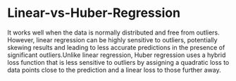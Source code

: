 # Linear-vs-Huber-Regression
It works well when the data is normally distributed and free from outliers. However, linear regression can be highly sensitive to outliers, potentially skewing results and leading to less accurate predictions in the presence of significant outliers.Unlike linear regression, Huber regression uses a hybrid loss function that is less sensitive to outliers by assigning a quadratic loss to data points close to the prediction and a linear loss to those further away.

